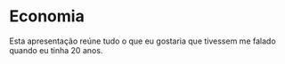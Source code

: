 # Economia

Esta apresentação reúne tudo o que eu gostaria que tivessem me falado quando eu tinha 20 anos.
